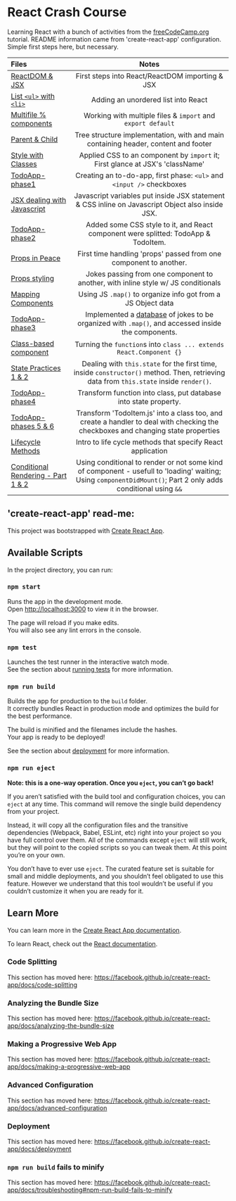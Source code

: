 # React Crash Course

Learning React with a bunch of activities from the [freeCodeCamp.org]() tutorial. README information came from 'create-react-app' configuration. Simple first steps here, but necessary.

| Files | Notes |
|:----- | :---: |
| [ReactDOM & JSX](/src/ReactDOM-%26-JSX)| First steps into React/ReactDOM importing & JSX |
| [List `<ul>` with `<li>`](/src/React-ul-li) | Adding an unordered list into React|
| [Multifile % components](/src/React-multifile-components) | Working with multiple files & `import` and `export default`|
| [Parent & Child](/src/React-parent-child) | Tree structure implementation, with and main containing header, content and footer|
|[Style with Classes](/src/React-styling-with-classes) | Applied CSS to an component by `import` it; First glance at JSX's 'className' |
|[TodoApp-phase1](/src/React-todoapp-phase1) | Creating an to-do-app, first phase: `<ul>` and `<input />` checkboxes | 
|[JSX dealing with Javascript](/src/React-JSX-to-Javascript) | Javascript variables put inside JSX statement & CSS inline on Javascript Object also inside JSX. | 
|[TodoApp-phase2](/src/React-todoapp-phase2) | Added some CSS style to it, and React component were splitted: TodoApp & TodoItem. |
|[Props in Peace](/src/React-props-in-peace) | First time handling 'props' passed from one component to another.| 
|[Props styling](/src/React-props-styling) | Jokes passing from one component to another, with inline style w/ JS conditionals | 
|[Mapping Components](/src/React-mapping-components) | Using JS `.map()` to organize info got from a JS Object data| 
|[TodoApp-phase3](/src/React-todoapp-phase3) | Implemented a [database](/src/React-todoapp-phase3/tasksDatabase.js) of jokes to be organized with `.map()`, and accessed inside the components.|
|[Class-based component](/src/React-classbased-component) | Turning the `function`s into `class ... extends React.Component {}`|
|[State Practices 1 & 2](/src/React-state-practice) | Dealing with `this.state` for the first time, inside `constructor()` method. Then, retrieving data from `this.state` inside `render()`. |
|[TodoApp-phase4](/src/React-todoapp-phase4) | Transform function into class, put database into state property. |
|[TodoApp-phases 5 & 6](/src/React-todoapp-phase5-6) | Transform 'TodoItem.js' into a class too, and create a handler to deal with checking the checkboxes and changing state properties|
|[Lifecycle Methods](/src/React-lifecycle-methods) | Intro to life cycle methods that specify React application
|[Conditional Rendering - Part 1 & 2](/src/React-conditional-rendering-part1)| Using conditional to render or not some kind of component - usefull to 'loading' waiting; Using `componentDidMount()`; Part 2 only adds conditional using `&&`|


## 'create-react-app' read-me:

This project was bootstrapped with [Create React App](https://github.com/facebook/create-react-app).

## Available Scripts

In the project directory, you can run:

### `npm start`

Runs the app in the development mode.<br />
Open [http://localhost:3000](http://localhost:3000) to view it in the browser.

The page will reload if you make edits.<br />
You will also see any lint errors in the console.

### `npm test`

Launches the test runner in the interactive watch mode.<br />
See the section about [running tests](https://facebook.github.io/create-react-app/docs/running-tests) for more information.

### `npm run build`

Builds the app for production to the `build` folder.<br />
It correctly bundles React in production mode and optimizes the build for the best performance.

The build is minified and the filenames include the hashes.<br />
Your app is ready to be deployed!

See the section about [deployment](https://facebook.github.io/create-react-app/docs/deployment) for more information.

### `npm run eject`

**Note: this is a one-way operation. Once you `eject`, you can’t go back!**

If you aren’t satisfied with the build tool and configuration choices, you can `eject` at any time. This command will remove the single build dependency from your project.

Instead, it will copy all the configuration files and the transitive dependencies (Webpack, Babel, ESLint, etc) right into your project so you have full control over them. All of the commands except `eject` will still work, but they will point to the copied scripts so you can tweak them. At this point you’re on your own.

You don’t have to ever use `eject`. The curated feature set is suitable for small and middle deployments, and you shouldn’t feel obligated to use this feature. However we understand that this tool wouldn’t be useful if you couldn’t customize it when you are ready for it.

## Learn More

You can learn more in the [Create React App documentation](https://facebook.github.io/create-react-app/docs/getting-started).

To learn React, check out the [React documentation](https://reactjs.org/).

### Code Splitting

This section has moved here: https://facebook.github.io/create-react-app/docs/code-splitting

### Analyzing the Bundle Size

This section has moved here: https://facebook.github.io/create-react-app/docs/analyzing-the-bundle-size

### Making a Progressive Web App

This section has moved here: https://facebook.github.io/create-react-app/docs/making-a-progressive-web-app

### Advanced Configuration

This section has moved here: https://facebook.github.io/create-react-app/docs/advanced-configuration

### Deployment

This section has moved here: https://facebook.github.io/create-react-app/docs/deployment

### `npm run build` fails to minify

This section has moved here: https://facebook.github.io/create-react-app/docs/troubleshooting#npm-run-build-fails-to-minify
